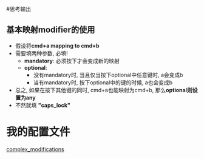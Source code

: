 #思考输出 
## 基本映射modifier的使用
- 假设将**cmd+a mapping to cmd+b**
- 需要填两种参数, 必填!
	- **mandatory**: 必须按下才会变成新的映射
	- **optional**: 
		- 没有mandatory时, 当且仅当按下optional中任意键时, a会变成b
		- 当有mandatory时, 按下optional中的键的时候, a也会变成b
- 总之, 如果在按下其他键的同时, cmd+a也能映射为cmd+b, 那么**optional则设置为any**
- 不然就填 **"caps_lock"**

# 我的配置文件
[complex_modifications](hook://file/TbHSbFJH4?p=a2FyYWJpbmVyL2Fzc2V0cw==&n=complex%5Fmodifications)